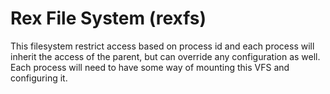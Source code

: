 

# Rex File System (rexfs)

This filesystem restrict access based on process id and each process will inherit the access of the parent, but can override any configuration as well. Each process will need to have some way of mounting this VFS and configuring it.